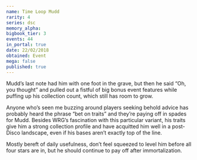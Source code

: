 ```yaml
---
name: Time Loop Mudd
rarity: 4
series: dsc
memory_alpha:
bigbook_tier: 3
events: 44
in_portal: true
date: 22/02/2018
obtained: Event
mega: false
published: true
---
```


Mudd’s last note had him with one foot in the grave, but then he said “Oh, you thought” and pulled out a fistful of big bonus event features while puffing up his collection count, which still has room to grow.

Anyone who’s seen me buzzing around players seeking behold advice has probably heard the phrase “bet on traits” and they’re paying off in spades for Mudd. Besides WRG’s fascination with this particular variant, his traits give him a strong collection profile and have acquitted him well in a post-Disco landscape, even if his bases aren’t exactly top of the line.

Mostly bereft of daily usefulness, don’t feel squeezed to level him before all four stars are in, but he should continue to pay off after immortalization.
